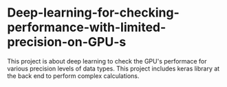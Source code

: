 # Deep-learning-for-checking-performance-with-limited-precision-on-GPU-s
This project is about deep learning to check the GPU's performace for various precision levels of data types. This project includes keras library at the back end to perform complex calculations.

